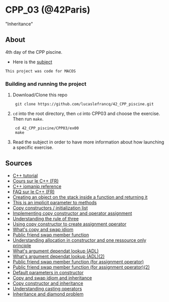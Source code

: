 # CPP_03 (@42Paris)

"Inheritance"

## About

4th day of the CPP piscine.

- Here is the [subject][1]

`This project was code for MACOS`

### Building and running the project

1. Download/Clone this repo

        git clone https://github.com/lucaslefrancq/42_CPP_piscine.git

2. `cd` into the root directory, then `cd` into CPP03 and choose the exercise. Then run `make`.

        cd 42_CPP_piscine/CPP03/ex00
        make

3.  Read the subject in order to have more information about how launching a specific exercise.
    
## Sources

- [C++ tutorial][2]
- [Cours sur le C++ (FR)][3]
- [C++ iomanip reference][4]
- [FAQ sur le C++ (FR)][5]
- [Creating an object on the stack inside a function and returning it][6]
- [This is an implicit parameter to methods][7]
- [Copy constructors / initialization list][8]
- [Implementing copy constructor and operator assignment][9]
- [Understanding the rule of three][10]
- [Using copy constructor to create assignment operator][11]
- [What's copy and swap idiom][12]
- [Public friend swap member function][13]
- [Understanding allocation in constructor and one ressource only principle][14]
- [What's argument dependat lookup (ADL)][15]
- [What's argument dependat lookup (ADL)(2)][16]
- [Public friend swap member function (for assignment operator)][17]
- [Public friend swap member function (for assignment operator)(2)][18]
- [Default parameters in constructor][19]
- [Copy and swap idiom and inheritance][20]
- [Copy constructor and inheritance][21]
- [Understanding casting operators][22]
- [Inheritance and diamond problem][23]

[1]: https://github.com/lucaslefrancq/42_CPP_piscine/blob/main/CPP03/cpp03.en.subject.pdf
[2]: http://www.cplusplus.com/files/tutorial.pdf
[3]: https://openclassrooms.com/fr/courses/1894236-programmez-avec-le-langage-c/1894377-quest-ce-que-le-c
[4]: http://www.cplusplus.com/reference/iomanip/
[5]: https://cpp.developpez.com/faq/cpp/
[6]: https://stackoverflow.com/questions/3668967/c-function-that-returns-object
[7]: https://stackoverflow.com/questions/2483679/when-is-this-pointer-initialized-in-c
[8]: https://stackoverflow.com/questions/754729/copy-constructor-initialization-lists
[9]: https://stackoverflow.com/questions/3652103/implementing-the-copy-constructor-in-terms-of-operator
[10]: https://stackoverflow.com/questions/4172722/what-is-the-rule-of-three
[11]: https://stackoverflow.com/questions/1734628/copy-constructor-and-operator-overload-in-c-is-a-common-function-possible/1734640#1734640
[12]: https://stackoverflow.com/questions/3279543/what-is-the-copy-and-swap-idiom
[13]: https://stackoverflow.com/questions/5695548/public-friend-swap-member-function
[14]: https://stackoverflow.com/questions/57524406/avoid-allocating-in-constructor-or-preserve-simplicity-and-raii
[15]: https://en.cppreference.com/w/cpp/language/adl#:~:text=Argument%2Ddependent%20lookup%2C%20also%20known,function%20calls%20to%20overloaded%20operators.
[16]: https://stackoverflow.com/questions/8111677/what-is-argument-dependent-lookup-aka-adl-or-koenig-lookup
[17]: https://stackoverflow.com/questions/5695548/public-friend-swap-member-function
[18]: https://stackoverflow.com/questions/4782692/what-does-using-stdswap-inside-the-body-of-a-class-method-implementation-mea/4782809
[19]: https://stackoverflow.com/questions/187640/default-parameters-with-c-constructors
[20]: https://stackoverflow.com/questions/7515617/copy-and-swap-idiom-with-inheritance
[21]: https://stackoverflow.com/questions/12640468/c-inherited-copy-constructor-call
[22]: https://www.tutorialspoint.com/cplusplus/cpp_casting_operators.htm
[23]: https://stackoverflow.com/questions/2659116/how-does-virtual-inheritance-solve-the-diamond-multiple-inheritance-ambiguit